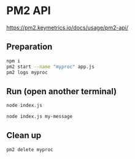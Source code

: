 # PM2 API #

<https://pm2.keymetrics.io/docs/usage/pm2-api/>

## Preparation ##

```bash
npm i
pm2 start --name "myproc" app.js
pm2 logs myproc
```


## Run (open another terminal) ##

```bash
node index.js
```

```bash
node index.js my-message
```


## Clean up ##

```bash
pm2 delete myproc
```
